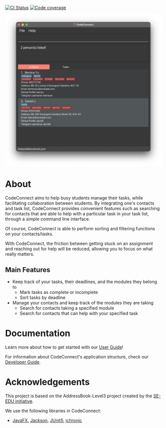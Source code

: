 [![CI Status](https://github.com/AY2223S1-CS2103T-T14-2/tp/actions/workflows/gradle.yml/badge.svg)](https://github.com/AY2223S1-CS2103T-T14-2/tp/actions/workflows/gradle.yml)
[![Code coverage](https://codecov.io/gh/AY2223S1-CS2103T-T14-2/tp/branch/master/graph/badge.svg?token=HGCQQ52YOS)](https://codecov.io/gh/AY2223S1-CS2103T-T14-2/tp)

![Ui](docs/images/Ui.png)

# About

CodeConnect aims to help busy students manage their tasks, while facilitating collaboration between students.
By integrating one's contacts and task list, CodeConnect provides convenient features such as searching for contacts that are able to help with a particular task in your task list, through a simple command line interface.

Of course, CodeConnect is able to perform sorting and filtering functions on your contacts/tasks.

With CodeConnect, the friction between getting stuck on an assignment and reaching out for help will be reduced, allowing you to focus on what really matters.

## Main Features

* Keep track of your tasks, their deadlines, and the modules they belong to
  * Mark tasks as complete or incomplete
  * Sort tasks by deadline
* Manage your contacts and keep track of the modules they are taking
  * Search for contacts taking a specified module
  * Search for contacts that can help with your specified task

# Documentation

Learn more about how to get started with our [User Guide](https://ay2223s1-cs2103t-t14-2.github.io/tp/UserGuide.html)!

For information about CodeConnect's application structure, check our [Developer Guide](https://ay2223s1-cs2103t-t14-2.github.io/tp/DeveloperGuide.html).

# Acknowledgements

This project is based on the AddressBook-Level3 project created by the [SE-EDU initiative](https://se-education.org).

We use the following libraries in CodeConnect:
* [JavaFX](https://openjfx.io/), [Jackson](https://github.com/FasterXML/jackson), [JUnit5](https://github.com/junit-team/junit5), [jchronic](https://github.com/samtingleff/jchronic)
